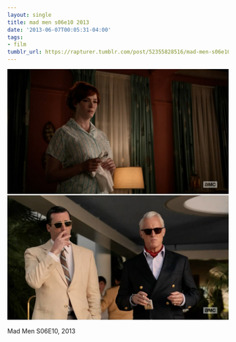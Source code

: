 ```yaml
---
layout: single
title: mad men s06e10 2013
date: '2013-06-07T00:05:31-04:00'
tags:
- film
tumblr_url: https://rapturer.tumblr.com/post/52355828516/mad-men-s06e10-2013
---
```

 ![](/assets/img/tumblr_mo08p7DPhM1r6af0jo1_1280.jpg)  
 ![](/assets/img/tumblr_mo08p7DPhM1r6af0jo2_1280.jpg)  
  

Mad Men S06E10, 2013

